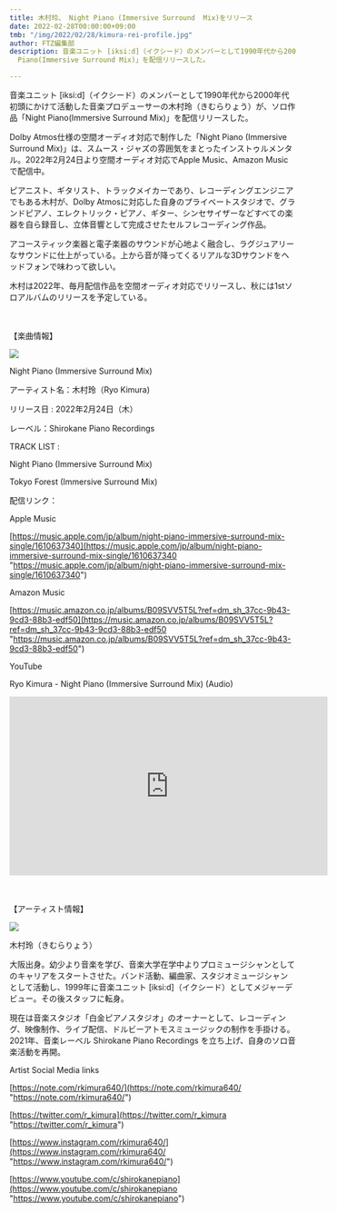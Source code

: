 ```yaml
---
title: 木村玲、 Night Piano (Immersive Surround  Mix)をリリース
date: 2022-02-28T00:00:00+09:00
tmb: "/img/2022/02/28/kimura-rei-profile.jpg"
author: FTZ編集部
description: 音楽ユニット [iksi:d]（イクシード）のメンバーとして1990年代から2000年代初頭にかけて活動した音楽プロデューサーの木村玲（きむらりょう）が、ソロ作品「Night
  Piano(Immersive Surround Mix)」を配信リリースした。

---
```

音楽ユニット \[iksi:d\]（イクシード）のメンバーとして1990年代から2000年代初頭にかけて活動した音楽プロデューサーの木村玲（きむらりょう）が、ソロ作品「Night Piano(Immersive Surround Mix)」を配信リリースした。

Dolby Atmos仕様の空間オーディオ対応で制作した「Night Piano (Immersive Surround Mix)」は、スムース・ジャズの雰囲気をまとったインストゥルメンタル。2022年2月24日より空間オーディオ対応でApple Music、Amazon Musicで配信中。

ピアニスト、ギタリスト、トラックメイカーであり、レコーディングエンジニアでもある木村が、Dolby Atmosに対応した自身のプライベートスタジオで、グランドピアノ、エレクトリック・ピアノ、ギター、シンセサイザーなどすべての楽器を自ら録音し、立体音響として完成させたセルフレコーディング作品。

アコースティック楽器と電子楽器のサウンドが心地よく融合し、ラグジュアリーなサウンドに仕上がっている。上から音が降ってくるリアルな3Dサウンドをヘッドフォンで味わって欲しい。

木村は2022年、毎月配信作品を空間オーディオ対応でリリースし、秋には1stソロアルバムのリリースを予定している。  
  
　　　

【楽曲情報】

![](/img/2022/02/28/night-piano-immersive-surround-mix-_artwork.jpg)

Night Piano (Immersive Surround Mix)

アーティスト名：木村玲（Ryo Kimura)

リリース日 : 2022年2月24日（木）

レーベル：Shirokane Piano Recordings

TRACK LIST :

Night Piano (Immersive Surround Mix)

Tokyo Forest (Immersive Surround Mix)

配信リンク：

Apple Music

[https://music.apple.com/jp/album/night-piano-immersive-surround-mix-single/1610637340](https://music.apple.com/jp/album/night-piano-immersive-surround-mix-single/1610637340 "https://music.apple.com/jp/album/night-piano-immersive-surround-mix-single/1610637340")

Amazon Music

[https://music.amazon.co.jp/albums/B09SVV5T5L?ref=dm_sh_37cc-9b43-9cd3-88b3-edf50](https://music.amazon.co.jp/albums/B09SVV5T5L?ref=dm_sh_37cc-9b43-9cd3-88b3-edf50 "https://music.amazon.co.jp/albums/B09SVV5T5L?ref=dm_sh_37cc-9b43-9cd3-88b3-edf50")

YouTube

Ryo Kimura - Night Piano (Immersive Surround Mix) (Audio)
<iframe width="560" height="315" src="https://www.youtube.com/embed/QO4jyFlfcdE" title="YouTube video player" frameborder="0" allow="accelerometer; autoplay; clipboard-write; encrypted-media; gyroscope; picture-in-picture" allowfullscreen></iframe>

　　　

【アーティスト情報】

![](/img/2022/02/28/kimura-rei-profile.jpg)

木村玲（きむらりょう）

大阪出身。幼少より音楽を学び、音楽大学在学中よりプロミュージシャンとしてのキャリアをスタートさせた。バンド活動、編曲家、スタジオミュージシャンとして活動し、1999年に音楽ユニット  \[iksi:d\]（イクシード）としてメジャーデビュー。その後スタッフに転身。

現在は音楽スタジオ「白金ピアノスタジオ」のオーナーとして、レコーディング、映像制作、ライブ配信、ドルビーアトモスミュージックの制作を手掛ける。2021年、音楽レーベル Shirokane Piano Recordings を立ち上げ、自身のソロ音楽活動を再開。

Artist Social Media links

[https://note.com/rkimura640/](https://note.com/rkimura640/ "https://note.com/rkimura640/")

[https://twitter.com/r_kimura](https://twitter.com/r_kimura "https://twitter.com/r_kimura")

[https://www.instagram.com/rkimura640/](https://www.instagram.com/rkimura640/ "https://www.instagram.com/rkimura640/")

[https://www.youtube.com/c/shirokanepiano](https://www.youtube.com/c/shirokanepiano "https://www.youtube.com/c/shirokanepiano")